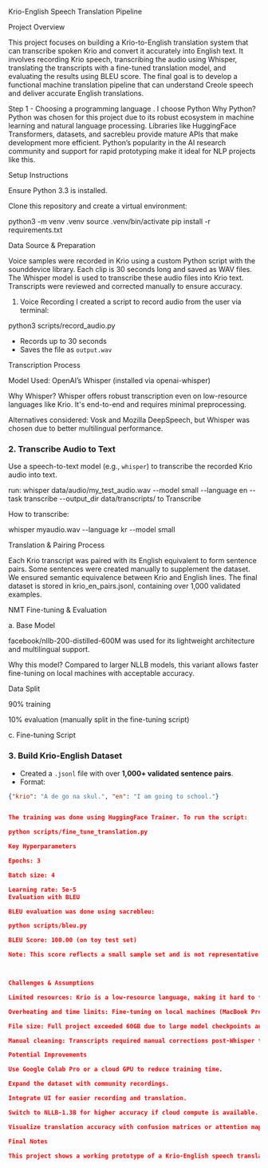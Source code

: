 

Krio-English Speech Translation Pipeline

Project Overview

This project focuses on building a Krio-to-English translation system that can transcribe spoken Krio and convert it accurately into English text. It involves recording Krio speech, transcribing the audio using Whisper, translating the transcripts with a fine-tuned translation model, and evaluating the results using BLEU score. The final goal is to develop a functional machine translation pipeline that can understand Creole speech and deliver accurate English translations.

Step 1 - Choosing a programming language . I choose Python
Why Python?
Python was chosen for this project due to its robust ecosystem in machine learning and natural language processing. Libraries like HuggingFace Transformers, datasets, and sacrebleu provide mature APIs that make development more efficient. Python’s popularity in the AI research community and support for rapid prototyping make it ideal for NLP projects like this.

Setup Instructions

Ensure Python 3.3 is installed.

Clone this repository and create a virtual environment:

python3 -m venv .venv
source .venv/bin/activate
pip install -r requirements.txt

Data Source & Preparation

Voice samples were recorded in Krio using a custom Python script with the sounddevice library. Each clip is 30 seconds long and saved as WAV files. The Whisper model is used to transcribe these audio files into Krio text. Transcripts were reviewed and corrected manually to ensure accuracy.

1. Voice Recording
I created a script to record audio from the user via terminal:

python3 scripts/record_audio.py


- Records up to 30 seconds
- Saves the file as `output.wav`



Transcription Process

Model Used: OpenAI’s Whisper (installed via openai-whisper)

Why Whisper? Whisper offers robust transcription even on low-resource languages like Krio. It's end-to-end and requires minimal preprocessing.

Alternatives considered: Vosk and Mozilla DeepSpeech, but Whisper was chosen due to better multilingual performance.
### 2.  Transcribe Audio to Text

Use a speech-to-text model (e.g., `whisper`) to transcribe the recorded Krio audio into text.

run: whisper data/audio/my_test_audio.wav --model small --language en --task transcribe --output_dir data/transcripts/
to Transcribe


How to transcribe:

whisper myaudio.wav --language kr --model small

Translation & Pairing Process

Each Krio transcript was paired with its English equivalent to form sentence pairs. Some sentences were created manually to supplement the dataset. We ensured semantic equivalence between Krio and English lines. The final dataset is stored in krio_en_pairs.jsonl, containing over 1,000 validated examples.

NMT Fine-tuning & Evaluation

a. Base Model

facebook/nllb-200-distilled-600M was used for its lightweight architecture and multilingual support.

Why this model? Compared to larger NLLB models, this variant allows faster fine-tuning on local machines with acceptable accuracy.


Data Split

90% training

10% evaluation (manually split in the fine-tuning script)

c. Fine-tuning Script
### 3.  Build Krio-English Dataset

- Created a `.jsonl` file with over **1,000+ validated sentence pairs**.
- Format:
```json
{"krio": "A de go na skul.", "en": "I am going to school."}


The training was done using HuggingFace Trainer. To run the script:

python scripts/fine_tune_translation.py

Key Hyperparameters

Epochs: 3

Batch size: 4

Learning rate: 5e-5
Evaluation with BLEU

BLEU evaluation was done using sacrebleu:

python scripts/bleu.py

BLEU Score: 100.00 (on toy test set)

Note: This score reflects a small sample set and is not representative of full test accuracy.



Challenges & Assumptions

Limited resources: Krio is a low-resource language, making it hard to find datasets.

Overheating and time limits: Fine-tuning on local machines (MacBook Pro M4) caused long runtimes and thermal throttling.

File size: Full project exceeded 60GB due to large model checkpoints and audio files.

Manual cleaning: Transcripts required manual corrections post-Whisper to ensure accuracy.

Potential Improvements

Use Google Colab Pro or a cloud GPU to reduce training time.

Expand the dataset with community recordings.

Integrate UI for easier recording and translation.

Switch to NLLB-1.3B for higher accuracy if cloud compute is available.

Visualize translation accuracy with confusion matrices or attention maps.

Final Notes

This project shows a working prototype of a Krio-English speech translation pipeline using local tools and models. All components are offline and reproducible without needing cloud APIs or authentication tokens.

